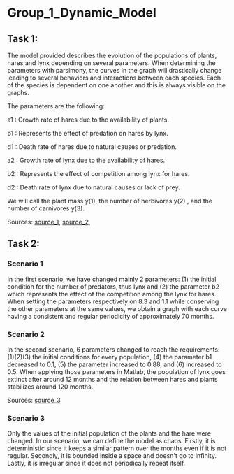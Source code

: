 # Group_1_Dynamic_Model

## Task 1: 

The model provided describes the evolution of the populations of plants, hares and lynx depending on several parameters. When determining the parameters with parsimony, the curves in the graph will drastically change leading to several behaviors and interactions between each species. Each of the species is dependent on one another and this is always visible on the graphs. 

The parameters are the following: 

a1 : Growth rate of hares due to the availability of plants.

b1 : Represents the effect of predation on hares by lynx.

d1 : Death rate of hares due to natural causes or predation.

a2 : Growth rate of lynx due to the availability of hares.

b2 : Represents the effect of competition among lynx for hares.

d2 : Death rate of lynx due to natural causes or lack of prey.

We will call the plant mass y(1), the number of herbivores y(2) , and the number of carnivores y(3).

Sources: [source_1](https://www.jstor.org/stable/1940591?seq=2), [source_2](https://sysbio.mx/wp-content/uploads/2021/02/2017_Book_ModelingLife.pdf), 

## Task 2: 

### Scenario 1

In the first scenario, we have changed mainly 2 parameters: (1) the initial condition for the number of predators, thus lynx and (2) the parameter b2 which represents the effect of the competition among the lynx for hares. When setting the parameters respectively on 8.3 and 1.1 while conserving the other parameters at the same values, we obtain a graph with each curve having a consistent and regular periodicity of approximately 70 months.

### Scenario 2

In the second scenario, 6 parameters changed to reach the requirements: (1)(2)(3) the initial conditions for every population, (4) the parameter b1 decreased to 0.1, (5) the parameter increased to 0.88, and (6) increased to 0.5. When applying those parameters in Matlab, the population of lynx goes extinct after around 12 months and the relation between hares and plants stabilizes around 120 months.

Sources: [source_3](https://modelinginbiology.github.io/Grass-Sheep-Wolves-interactive-simulations?loc=0)

### Scenario 3

Only the values of the initial population of the plants and the hare were changed. In our scenario, we can define the model as chaos. 
Firstly, it is deterministic since it keeps a similar pattern over the months even if it is not regular. 
Secondly, it is bounded inside a space and doesn't go to infinity. 
Lastly, it is irregular since it does not periodically repeat itself.


